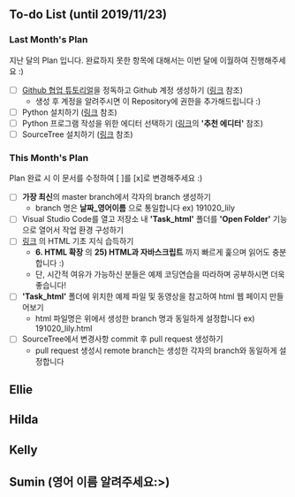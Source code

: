 ## To-do List (until 2019/11/23)
### Last Month's Plan
지난 달의 Plan 입니다. 완료하지 못한 항목에 대해서는 이번 달에 이월하여 진행해주세요 :)
- [ ] [Github 협업 튜토리얼](https://milooy.wordpress.com/2017/06/21/working-together-with-github-tutorial/)을 정독하고 Github 계정 생성하기 ([링크](https://gabii.tistory.com/entry/Git-Github-%EA%B3%84%EC%A0%95-%EC%83%9D%EC%84%B1%ED%95%98%EA%B8%B0) 참조)
	- 생성 후 계정을 알려주시면 이 Repository에 권한을 추가해드립니다 :)
- [ ] Python 설치하기 ([링크](https://wikidocs.net/8) 참조)
- [ ] Python 프로그램 작성을 위한 에디터 선택하기 ([링크](https://wikidocs.net/17684)의 **'추천 에디터'** 참조)
- [ ] SourceTree 설치하기 ([링크](https://devjjo.tistory.com/24) 참조)

### This Month's Plan
Plan 완료 시 이 문서를 수정하여 [ ]를 [x]로 변경해주세요 :)
- [ ] **가장 최신**의 master branch에서 각자의 branch 생성하기
	- branch 명은 **날짜_영어이름** 으로 통일합니다 ex) 191020_lily
- [ ] Visual Studio Code를 열고 저장소 내 **'Task_html'** 폴더를 **'Open Folder'** 기능으로 열어서 작업 환경 구성하기
- [ ] [링크](http://tcpschool.com/html/intro) 의 HTML 기초 지식 습득하기
	- **6. HTML 확장** 의 **25) HTML과 자바스크립트** 까지 빠르게 훑으며 읽어도 충분합니다 :)
	- 단, 시간적 여유가 가능하신 분들은 예제 코딩연습을 따라하며 공부하시면 더욱 좋습니다!
- [ ] **'Task_html'** 폴더에 위치한 예제 파일 및 동영상을 참고하여 html 웹 페이지 만들어보기
	- html 파일명은 위에서 생성한 branch 명과 동일하게 설정합니다 ex) 191020_lily.html
- [ ] SourceTree에서 변경사항 commit 후 pull request 생성하기
	- pull request 생성시 remote branch는 생성한 각자의 branch와 동일하게 설정합니다


## Ellie



## Hilda



## Kelly



## Sumin (영어 이름 알려주세요:>)
